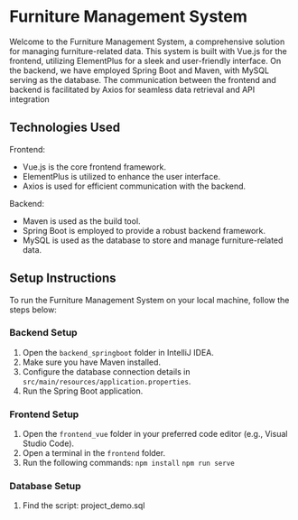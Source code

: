 #  Furniture Management System

Welcome to the Furniture Management System, a comprehensive solution for managing furniture-related data. This system is built with Vue.js for the frontend, utilizing ElementPlus for a sleek and user-friendly interface. On the backend, we have employed Spring Boot and Maven, with MySQL serving as the database. The communication between the frontend and backend is facilitated by Axios for seamless data retrieval and API integration


## Technologies Used

Frontend: 
-   Vue.js is the core frontend framework.
-   ElementPlus is utilized to enhance the user interface.
-   Axios is used for efficient communication with the backend.

Backend:
-   Maven is used as the build tool.
-   Spring Boot is employed to provide a robust backend framework.
-   MySQL is used as the database to store and manage furniture-related data.


##  Setup Instructions

To run the Furniture Management System on your local machine, follow the steps below:

### Backend Setup

1.  Open the `backend_springboot` folder in IntelliJ IDEA.
2.  Make sure you have Maven installed.
3.  Configure the database connection details in `src/main/resources/application.properties`.
4.  Run the Spring Boot application.

### Frontend Setup

1.  Open the `frontend_vue` folder in your preferred code editor (e.g., Visual Studio Code).
2.  Open a terminal in the `frontend` folder.
3.  Run the following commands:
`npm install`
`npm run serve`

### Database Setup
1.  Find the script: project_demo.sql
